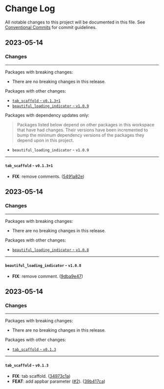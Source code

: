 # Change Log

All notable changes to this project will be documented in this file.
See [Conventional Commits](https://conventionalcommits.org) for commit guidelines.

## 2023-05-14

### Changes

---

Packages with breaking changes:

 - There are no breaking changes in this release.

Packages with other changes:

 - [`tab_scaffold` - `v0.1.3+1`](#tab_scaffold---v0131)
 - [`beautiful_loading_indicator` - `v1.0.9`](#beautiful_loading_indicator---v109)

Packages with dependency updates only:

> Packages listed below depend on other packages in this workspace that have had changes. Their versions have been incremented to bump the minimum dependency versions of the packages they depend upon in this project.

 - `beautiful_loading_indicator` - `v1.0.9`

---

#### `tab_scaffold` - `v0.1.3+1`

 - **FIX**: remove comments. ([5491a82e](https://github.com/dshukertjr/monorepo/commit/5491a82ef44b565f31d3e53f5d7145c74e2a1db6))


## 2023-05-14

### Changes

---

Packages with breaking changes:

 - There are no breaking changes in this release.

Packages with other changes:

 - [`beautiful_loading_indicator` - `v1.0.8`](#beautiful_loading_indicator---v108)

---

#### `beautiful_loading_indicator` - `v1.0.8`

 - **FIX**: remove comment. ([9dba9e47](https://github.com/dshukertjr/monorepo/commit/9dba9e475746759da7e4990ebf88ddbf8b6052e7))


## 2023-05-14

### Changes

---

Packages with breaking changes:

 - There are no breaking changes in this release.

Packages with other changes:

 - [`tab_scaffold` - `v0.1.3`](#tab_scaffold---v013)

---

#### `tab_scaffold` - `v0.1.3`

 - **FIX**: tab scaffold. ([34973c1a](https://github.com/dshukertjr/monorepo/commit/34973c1ab1bcabb83a756ebfae0808eaffe944cb))
 - **FEAT**: add appbar parameter ([#2](https://github.com/dshukertjr/monorepo/issues/2)). ([39b417ca](https://github.com/dshukertjr/monorepo/commit/39b417ca3a6f4daed57b51f6ba55f69d6c2c01e3))

